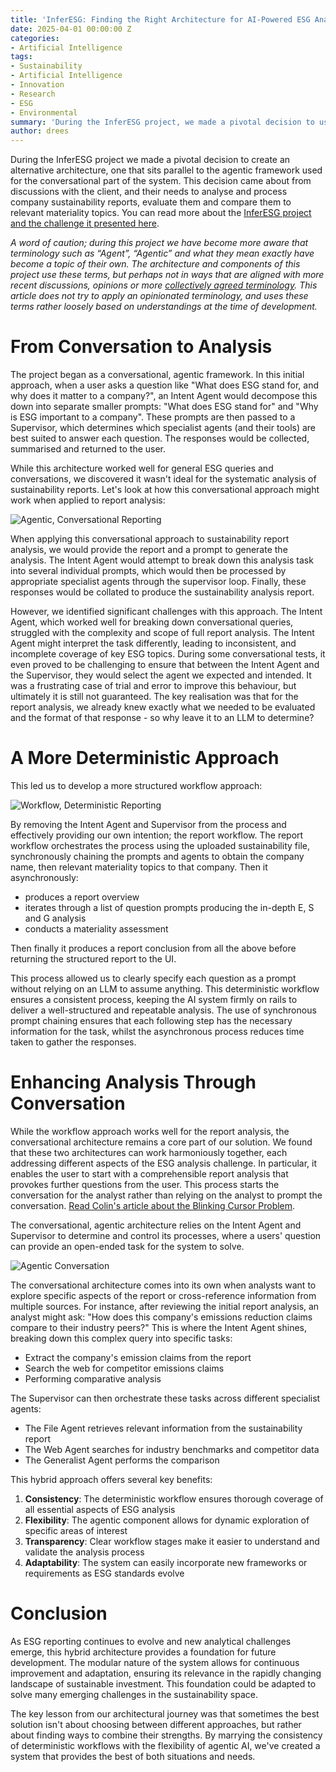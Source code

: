 ```yaml
---
title: 'InferESG: Finding the Right Architecture for AI-Powered ESG Analysis'
date: 2025-04-01 00:00:00 Z
categories:
- Artificial Intelligence
tags:
- Sustainability
- Artificial Intelligence
- Innovation
- Research
- ESG
- Environmental
summary: 'During the InferESG project, we made a pivotal decision to use an orchestrated workflow to conduct a deterministic process, parallel to the agentic system.'
author: drees
---
```


During the InferESG project we made a pivotal decision to create an alternative architecture, one that sits parallel to the agentic framework used for the conversational part of the system. This decision came about from discussions with the client, and their needs to analyse and process company sustainability reports, evaluate them and compare them to relevant materiality topics. You can read more about the [InferESG project and the challenge it presented here](https://blog.scottlogic.com/2025/03/20/inferesg-overview.html). 

*A word of caution; during this project we have become more aware that terminology such as “Agent”, “Agentic” and what they mean exactly have become a topic of their own. The architecture and components of this project use these terms, but perhaps not in ways that are aligned with more recent discussions, opinions or more [collectively agreed terminology](https://www.anthropic.com/engineering/building-effective-agents). This article does not try to apply an opinionated terminology, and uses these terms rather loosely based on understandings at the time of development.*

# From Conversation to Analysis 

The project began as a conversational, agentic framework. In this initial approach, when a user asks a question like "What does ESG stand for, and why does it matter to a company?", an Intent Agent would decompose this down into separate smaller prompts: "What does ESG stand for" and "Why is ESG important to a company". These prompts are then passed to a Supervisor, which determines which specialist agents (and their tools) are best suited to answer each question. The responses would be collected, summarised and returned to the user. 

While this architecture worked well for general ESG queries and conversations, we discovered it wasn't ideal for the systematic analysis of sustainability reports. Let's look at how this conversational approach might work when applied to report analysis: 

![Agentic, Conversational Reporting]({{site.github.url}}/drees/assets/inferesg/conversational-reporting.png)

When applying this conversational approach to sustainability report analysis, we would provide the report and a prompt to generate the analysis. The Intent Agent would attempt to break down this analysis task into several individual prompts, which would then be processed by appropriate specialist agents through the supervisor loop. Finally, these responses would be collated to produce the sustainability analysis report. 

However, we identified significant challenges with this approach. The Intent Agent, which worked well for breaking down conversational queries, struggled with the complexity and scope of full report analysis. The Intent Agent might interpret the task differently, leading to inconsistent, and incomplete coverage of key ESG topics. During some conversational tests, it even proved to be challenging to ensure that between the Intent Agent and the Supervisor, they would select the agent we expected and intended. It was a frustrating case of trial and error to improve this behaviour, but ultimately it is still not guaranteed. The key realisation was that for the report analysis, we already knew exactly what we needed to be evaluated and the format of that response - so why leave it to an LLM to determine? 

# A More Deterministic Approach 

This led us to develop a more structured workflow approach: 

![Workflow, Deterministic Reporting]({{site.github.url}}/drees/assets/inferesg/deterministic-reporting.png)

By removing the Intent Agent and Supervisor from the process and effectively providing our own intention; the report workflow. The report workflow orchestrates the process using the uploaded sustainability file, synchronously chaining the prompts and agents to obtain the company name, then relevant materiality topics to that company. Then it asynchronously: 
- produces a report overview 
- iterates through a list of question prompts producing the in-depth E, S and G analysis 
- conducts a materiality assessment 

Then finally it produces a report conclusion from all the above before returning the structured report to the UI. 

This process allowed us to clearly specify each question as a prompt without relying on an LLM to assume anything. This deterministic workflow ensures a consistent process, keeping the AI system firmly on rails to deliver a well-structured and repeatable analysis. The use of synchronous prompt chaining ensures that each following step has the necessary information for the task, whilst the asynchronous process reduces time taken to gather the responses. 

# Enhancing Analysis Through Conversation 

While the workflow approach works well for the report analysis, the conversational architecture remains a core part of our solution. We found that these two architectures can work harmoniously together, each addressing different aspects of the ESG analysis challenge. In particular, it enables the user to start with a comprehensible report analysis that provokes further questions from the user. This process starts the conversation for the analyst rather than relying on the analyst to prompt the conversation. [Read Colin's article about the Blinking Cursor Problem](https://blog.scottlogic.com/2025/02/21/ais-biggest-flaw-the-blinking-cursor-problem.html).

The conversational, agentic architecture relies on the Intent Agent and Supervisor to determine and control its processes, where a users' question can provide an open-ended task for the system to solve. 

![Agentic Conversation]({{site.github.url}}/drees/assets/inferesg/conversational-agents.png)

The conversational architecture comes into its own when analysts want to explore specific aspects of the report or cross-reference information from multiple sources. For instance, after reviewing the initial report analysis, an analyst might ask: "How does this company's emissions reduction claims compare to their industry peers?" This is where the Intent Agent shines, breaking down this complex query into specific tasks: 
- Extract the company's emission claims from the report 
- Search the web for competitor emissions claims 
- Performing comparative analysis

The Supervisor can then orchestrate these tasks across different specialist agents: 
- The File Agent retrieves relevant information from the sustainability report 
- The Web Agent searches for industry benchmarks and competitor data 
- The Generalist Agent performs the comparison 

This hybrid approach offers several key benefits: 
1. **Consistency**: The deterministic workflow ensures thorough coverage of all essential aspects of ESG analysis 
2. **Flexibility**: The agentic component allows for dynamic exploration of specific areas of interest 
3. **Transparency**: Clear workflow stages make it easier to understand and validate the analysis process 
4. **Adaptability**: The system can easily incorporate new frameworks or requirements as ESG standards evolve 

# Conclusion 

As ESG reporting continues to evolve and new analytical challenges emerge, this hybrid architecture provides a foundation for future development. The modular nature of the system allows for continuous improvement and adaptation, ensuring its relevance in the rapidly changing landscape of sustainable investment. This foundation could be adapted to solve many emerging challenges in the sustainability space. 

The key lesson from our architectural journey was that sometimes the best solution isn't about choosing between different approaches, but rather about finding ways to combine their strengths. By marrying the consistency of deterministic workflows with the flexibility of agentic AI, we've created a system that provides the best of both situations and needs. 